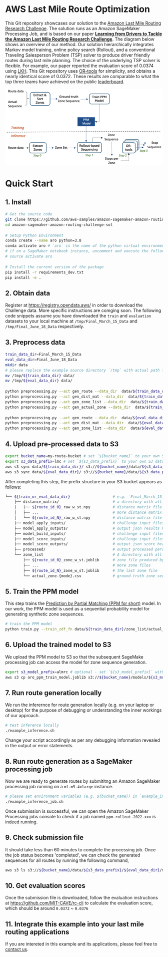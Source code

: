 # AWS Last Mile Route Optimization

This Git repository showcases our solution to the [Amazon Last Mile Routing Research Challenge](https://routingchallenge.mit.edu/). The solution runs as an Amazon SageMaker Processing Job, and is based on our paper **[Learning from Drivers to Tackle the Amazon Last Mile Routing Research Challenge](https://arxiv.org/)**. The diagram below shows an overview of our method. Our solution hierarchically integrates Markov model training, online policy search (Rollout), and a conventional Traveling Salesperson Problem (TSP) solver to produce driver friendly routes during last mile planning. The choice of the underlying TSP solver is flexible. For example, our paper reported the evaluation score of 0.0374 using [LKH](http://akira.ruc.dk/~keld/research/LKH/). This Git repository uses [OR-tools](https://github.com/google/or-tools) for simplicity, and obtains a nearly identical score of 0.0372. These results are comparable to what the top three teams have achieved on the public [leaderboard](https://routingchallenge.mit.edu/last-mile-routing-challenge-team-performance-and-leaderboard/).

<img src="method.png" alt="An overview of our method" width="800"/>

# Quick Start

## 1. Install
```bash
# Get the source code
git clone https://github.com/aws-samples/amazon-sagemaker-amazon-routing-challenge-sol.git
cd amazon-sagemaker-amazon-routing-challenge-sol

# Setup Python Environment
conda create --name aro python=3.8
conda activate aro # `aro` is the name of the python virtual environment, feel free to change it
# if on a SageMaker notebook instance, uncomment and execute the following command instead
# source activate aro

# Install the current version of the package
pip install -r requirements_dev.txt
pip install -e .
```

## 2. Obtain data
Register at https://registry.opendata.aws/ in order to download the Challenge data. More specific instructions are comging soon.
The following code snippets assume you have downloaded the `train` and `evaluation` datasets to your local machine at `/tmp/Final_March_15_Data` and `/tmp/Final_June_18_Data` respectively.

## 3. Preprocess data
```bash
train_data_dir=Final_March_15_Data
eval_data_dir=Final_June_18_Data
mkdir data
# please replace the example source directory `/tmp` with actual path for downloaded datasets
mv /tmp/${train_data_dir} data/
mv /tmp/${eval_data_dir} data/

python preprocessing.py --act gen_route --data_dir  data/${train_data_dir}
python preprocessing.py --act gen_dist_mat --data_dir  data/${train_data_dir}
python preprocessing.py --act gen_zone_list --data_dir  data/${train_data_dir}
python preprocessing.py --act gen_actual_zone --data_dir  data/${train_data_dir}

python preprocessing.py --act gen_route --data_dir  data/${eval_data_dir}
python preprocessing.py --act gen_dist_mat --data_dir  data/${eval_data_dir}
python preprocessing.py --act gen_zone_list --data_dir  data/${eval_data_dir}
```

## 4. Upload pre-processed data to S3
```bash
export bucket_name=my-route-bucket # set `${bucket_name}` to your own S3 bucket name
export s3_data_prefix=lmc # set `${s3_data_prefix}` to your own S3 data prefix
aws s3 sync data/${train_data_dir}/ s3://${bucket_name}/data/${s3_data_prefix}/${train_data_dir}/
aws s3 sync data/${eval_data_dir}/ s3://${bucket_name}/data/${s3_data_prefix}/${eval_data_dir}/
```
After completing this step, the prefix structure in your S3 bucket appears as follows:
``` bash
└── ${train_or_eval_data_dir}                   # e.g. `Final_March_15_Data` OR `Final_June_18_Data`
    ├── distance_matrix/                        # a directory with all distance matrix files
    │   ├── ${route_id_0}_raw_w_st.npy          # distance matrix file produced by preprocessing.py 
    │   ├── ...                                 # more distance matrix files
    │   └── ${route_id_N}_raw_w_st.npy          # distance matrix file
    ├── model_apply_inputs/                     # challenge input files
    ├── model_apply_outputs/                    # output json results here
    ├── model_build_inputs/                     # challenge input files
    ├── model_score_inputs/                     # challenge input files
    ├── model_score_outputs/                    # output json score here
    ├── processed/                              # output processed parquet file here
    └── zone_list                               # A directory with all zone files
        ├── ${route_id_0}_zone_w_st.joblib      # zone file produced by preprocessing.py            
        ├── ...                                 # more zone files
        ├── ${route_id_N}_zone_w_st.joblib      # the last zone file
        └── actual_zone-{mode}.csv              # ground-truth zone sequence file produced by preprocessing.py
```

## 5. Train the PPM model
This step trains the [Prediction by Partial Matching (PPM for short)](https://en.wikipedia.org/wiki/Prediction_by_partial_matching) model. In our work, the PPM model is used as a sequential probability model for generating synthetic zone sequences.
```bash
# train the PPM model
python train.py --train_zdf_fn data/${train_data_dir}/zone_list/actual_zone-train.csv
```

## 6. Upload the trained model to S3
We upload the PPM model to S3 so that the subsequent SageMake processing job can access the model for zone sequence generation.
```bash
export s3_model_prefix=almrc # optional - set `${s3_model_prefix}` with your own S3 model prefix
aws s3 cp aro_ppm_train_model.joblib s3://${bucket_name}/models/${s3_model_prefix}/
```

## 7. Run route generation locally
We run the inferernce for route generation locally (e.g. on your laptop or desktop) for the purpose of debugging or understanding the inner workings of our approach.
```bash
# test inference locally
./example_inference.sh
```
Change your script accordingly as per any debugging information revealed in the output or error statements.

## 8. Run route generation as a SageMaker processing job
Now we are ready to generate routes by submititng an Amazon SageMaker processing job running on a `ml.m5.4xlarge` instance.
```bash
# please set environment variables (e.g. ${bucket_name}) in `example_inference_job.sh` before running it
./example_inference_job.sh
```
Once submission is successful, we can open the Amazon SageMaker Processing jobs console to check if a job named `ppm-rollout-2022-xxx` is indeed running.

## 9. Check submission file
It should take less than 60 minutes to complete the processing job. Once the job status becomes 'completed', we can check the generated sequences for all routes by running the following command,
```bash
aws s3 ls s3://${bucket_name}/data/${s3_data_prefix}/${eval_data_dir}/model_apply_outputs/eval-ppm-rollout
```

## 10. Get evaluation scores
Once the submission file is downloaded, follow the evaluation instructions at https://github.com/MIT-CAVE/rc-cli
to calculate the evaluation score, which should be around `0.0372` ~ `0.0376`

## 11. Integrate this example into your last mile routing applications
If you are intereted in this example and its applications, please feel free to [contact us](https://github.com/chenwuperth).
